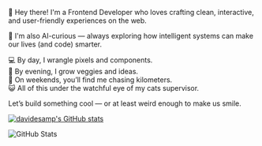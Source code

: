 👋 Hey there! I'm a Frontend Developer who loves crafting clean, interactive, and user-friendly experiences on the web.

🧠 I'm also AI-curious — always exploring how intelligent systems can make our lives (and code) smarter.

💻 By day, I wrangle pixels and components.  
🌱 By evening, I grow veggies and ideas.  
🏃 On weekends, you’ll find me chasing kilometers.  
😺 All of this under the watchful eye of my cats supervisor.

Let’s build something cool — or at least weird enough to make us smile.

[![davidesamp's GitHub stats](https://github-readme-stats.vercel.app/api?username=davidesamp&show_icons=true&theme=outrun&count_private=true)](https://github.com/davidesamp/github-readme-stats)


<!--STATS-->
![GitHub Stats](https://github-readme-stats.vercel.app/api?username=yourusername&show_icons=true&count_private=true)
<!--/STATS-->
